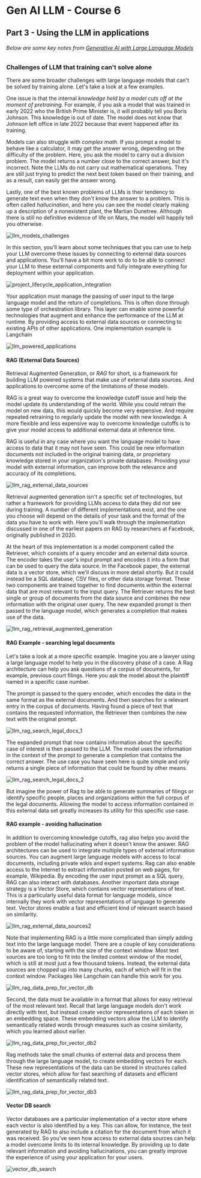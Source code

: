 # Gen AI LLM - Course 6
## Part 3 - Using the LLM in applications


###### Below are some key notes from [Generative AI with Large Language Models](https://www.coursera.org/learn/generative-ai-with-llms)


### Challenges of LLM that training can't solve alone
There are some broader challenges with large language models that can't be solved by training alone. Let's take a look at a few examples.

One issue is that the internal *knowledge held by a model cuts off at the moment of pretraining*. For example, if you ask a model that was trained in early 2022 who the British Prime Minister is, it will probably tell you Boris Johnson. This knowledge is out of date. The model does not know that Johnson left office in late 2022 because that event happened after its training. 


Models can also struggle with *complex math*. If you prompt a model to behave like a calculator, it may get the answer wrong, depending on the difficulty of the problem. Here, you ask the model to carry out a division problem. The model returns a number close to the correct answer, but it's incorrect. Note the LLMs do not carry out mathematical operations. They are still just trying to predict the next best token based on their training, and as a result, can easily get the answer wrong.

Lastly, one of the best known problems of LLMs is their tendency to generate text even when they don't know the answer to a problem. This is often called *hallucination*, and here you can see the model clearly making up a description of a nonexistent plant, the Martian Dunetree. Although there is still no definitive evidence of life on Mars, the model will happily tell you otherwise.

![llm_models_challenges](../../images/llm_models_challenges.png)


In this section, you'll learn about some techniques that you can use to help your LLM overcome these issues by connecting to external data sources and applications. You'll have a bit more work to do to be able to connect your LLM to these external components and fully integrate everything for deployment within your application. 


![project_lifecycle_application_integration](../../images/project_lifecycle_application_integration.png)


Your application must manage the passing of user input to the large language model and the return of completions. This is often done through some type of orchestration library. This layer can enable some powerful technologies that augment and enhance the performance of the LLM at runtime. By providing access to external data sources or connecting to existing APIs of other applications. One implementation example is Langchain


![llm_powered_applications](../../images/llm_powered_applications.png)


#### RAG (External Data Sources)
Retrieval Augmented Generation, or *RAG* for short, is a framework for building LLM powered systems that make use of external data sources. And applications to overcome some of the limitations of these models. 

RAG is a great way to overcome the knowledge cutoff issue and help the model update its understanding of the world. While you could retrain the model on new data, this would quickly become very expensive. And require repeated retraining to regularly update the model with new knowledge. A more flexible and less expensive way to overcome knowledge cutoffs is to give your model access to additional external data at inference time.

RAG is useful in any case where you want the language model to have access to data that it may not have seen. This could be new information documents not included in the original training data, or proprietary knowledge stored in your organization's private databases.
Providing your model with external information, can improve both the relevance and accuracy of its completions.


![llm_rag_external_data_sources](../../images/llm_rag_external_data_sources.png)



Retrieval augmented generation isn't a specific set of technologies, but rather a framework for providing LLMs access to data they did not see during training. A number of different implementations exist, and the one you choose will depend on the details of your task and the format of the data you have to work with. Here you'll walk through the implementation discussed in one of the earliest papers on RAG by researchers at Facebook, originally published in 2020. 


At the heart of this implementation is a model component called the Retriever, which consists of a query encoder and an external data source. The encoder takes the user's input prompt and encodes it into a form that can be used to query the data source. 
In the Facebook paper, the external data is a vector store, which we'll discuss in more detail shortly. But it could instead be a SQL database, CSV files, or other data storage format. These two components are trained together to find documents within the external data that are most relevant to the input query. The Retriever returns the best single or group of documents from the data source and combines the new information with the original user query. The new expanded prompt is then passed to the language model, which generates a completion that makes use of the data.


![llm_rag_retrieval_augmented_generation](../../images/llm_rag_retrieval_augmented_generation.png)

#### RAG Example - searching legal documents
Let's take a look at a more specific example. Imagine you are a lawyer using a large language model to help you in the discovery phase of a case. A Rag architecture can help you ask questions of a corpus of documents, for example, previous court filings. Here you ask the model about the plaintiff named in a specific case number.


The prompt is passed to the query encoder, which encodes the data in the same format as the external documents. And then searches for a relevant entry in the corpus of documents. Having found a piece of text that contains the requested information, the Retriever then combines the new text with the original prompt. 

![llm_rag_search_legal_docs_1](../../images/llm_rag_search_legal_docs_1.png)


The expanded prompt that now contains information about the specific case of interest is then passed to the LLM. The model uses the information in the context of the prompt to generate a completion that contains the correct answer. The use case you have seen here is quite simple and only returns a single piece of information that could be found by other means. 

![llm_rag_search_legal_docs_2](../../images/llm_rag_search_legal_docs_2.png)


But imagine the power of Rag to be able to generate summaries of filings or identify specific people, places and organizations within the full corpus of the legal documents. Allowing the model to access information contained in this external data set greatly increases its utility for this specific use case.


#### RAG example - avoiding hallucination
In addition to overcoming knowledge cutoffs, rag also helps you avoid the problem of the model hallucinating when it doesn't know the answer. RAG architectures can be used to integrate multiple types of external information sources. You can augment large language models with access to local documents, including private wikis and expert systems. Rag can also enable access to the Internet to extract information posted on web pages, for example, Wikipedia. By encoding the user input prompt as a SQL query, RAG can also interact with databases. Another important data storage strategy is a Vector Store, which contains vector representations of text. This is a particularly useful data format for language models, since internally they work with vector representations of language to generate text. Vector stores enable a fast and efficient kind of relevant search based on similarity. 


![llm_rag_external_data_sources2](../../images/llm_rag_external_data_sources2.png)


Note that implementing RAG is a little more complicated than simply adding text into the large language model. There are a couple of key considerations to be aware of, starting with the size of the context window. Most text sources are too long to fit into the limited context window of the model, which is still at most just a few thousand tokens. Instead, the external data sources are chopped up into many chunks, each of which will fit in the context window. Packages like Langchain can handle this work for you.


![llm_rag_data_prep_for_vector_db](../../images/llm_rag_data_prep_for_vector_db.png)


Second, the data must be available in a format that allows for easy retrieval of the most relevant text. Recall that large language models don't work directly with text, but instead create vector representations of each token in an embedding space. These embedding vectors allow the LLM to identify semantically related words through measures such as cosine similarity, which you learned about earlier. 


![llm_rag_data_prep_for_vector_db2](../../images/llm_rag_data_prep_for_vector_db2.png)


Rag methods take the small chunks of external data and process them through the large language model, to create embedding vectors for each. These new representations of the data can be stored in structures called vector stores, which allow for fast searching of datasets and efficient identification of semantically related text. 


![llm_rag_data_prep_for_vector_db3](../../images/llm_rag_data_prep_for_vector_db3.png)


#### Vector DB search
Vector databases are a particular implementation of a vector store where each vector is also identified by a key. This can allow, for instance, the text generated by RAG to also include a citation for the document from which it was received. So you've seen how access to external data sources can help a model overcome limits to its internal knowledge. By providing up to date relevant information and avoiding hallucinations, you can greatly improve the experience of using your application for your users. 


![vector_db_search](../../images/vector_db_search.png)



